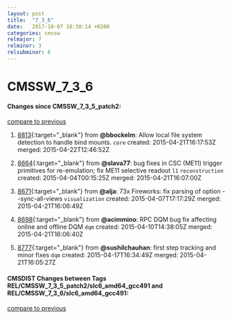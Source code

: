 ```yaml
---
layout: post
title:  "7_3_6"
date:   2017-10-07 18:30:14 +0200
categories: cmssw
relmajor: 7
relminor: 3
relsubminor: 6
---
```


# CMSSW_7_3_6
#### Changes since CMSSW_7_3_5_patch2:

[compare to previous](https://github.com/cms-sw/cmssw/compare/CMSSW_7_3_5_patch2...CMSSW_7_3_6)



1. [8813](http://github.com/cms-sw/cmssw/pull/8813){:target="_blank"}  from **@bbockelm**: Allow local file system detection to handle bind mounts. `core`  created: 2015-04-21T16:17:53Z merged: 2015-04-22T12:46:52Z

1. [8664](http://github.com/cms-sw/cmssw/pull/8664){:target="_blank"}  from **@slava77**: bug fixes in CSC (ME11) trigger primitives for re-emulation; fix ME11 selective readout `l1`  `reconstruction`  created: 2015-04-04T00:15:25Z merged: 2015-04-21T16:07:00Z

1. [8671](http://github.com/cms-sw/cmssw/pull/8671){:target="_blank"}  from **@alja**: 73x Fireworks: fix parsing of option --sync-all-views `visualization`  created: 2015-04-07T17:17:29Z merged: 2015-04-21T16:06:49Z

1. [8698](http://github.com/cms-sw/cmssw/pull/8698){:target="_blank"}  from **@acimmino**: RPC DQM bug fix affecting online and offline DQM `dqm`  created: 2015-04-10T14:38:05Z merged: 2015-04-21T16:06:40Z

1. [8777](http://github.com/cms-sw/cmssw/pull/8777){:target="_blank"}  from **@sushilchauhan**: first step tracking and minor fixes `dqm`  created: 2015-04-17T16:34:49Z merged: 2015-04-21T16:05:27Z

#### CMSDIST Changes between Tags REL/CMSSW_7_3_5_patch2/slc6_amd64_gcc491 and REL/CMSSW_7_3_6/slc6_amd64_gcc491:

[compare to previous](https://github.com/cms-sw/cmsdist/compare/REL/CMSSW_7_3_5_patch2/slc6_amd64_gcc491...REL/CMSSW_7_3_6/slc6_amd64_gcc491)



